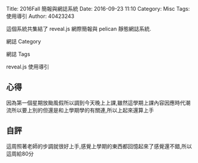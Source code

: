 Title: 2016Fall 簡報與網誌系統
Date: 2016-09-23 11:10
Category: Misc
Tags: 使用導引
Author: 40423243

這個系統共集結了 reveal.js 網際簡報與 pelican 靜態網誌系統.

<!-- PELICAN_END_SUMMARY -->

網誌 Category

網誌 Tags

reveal.js 使用導引

<section>
<h1>心得</h1>
因為第一個星期放颱風假所以調到今天晚上上課,雖然這學期上課內容因應時代潮流所以要上別的但還是和上學期學的有關連,所以上起來還算上手
</section>
<section>
    <h1>自評</h1>
    <p>這周照著老師的步調就很好上手,感覺上學期的東西都回憶起來了感覺還不錯,所以這周給80分</p>
</section>